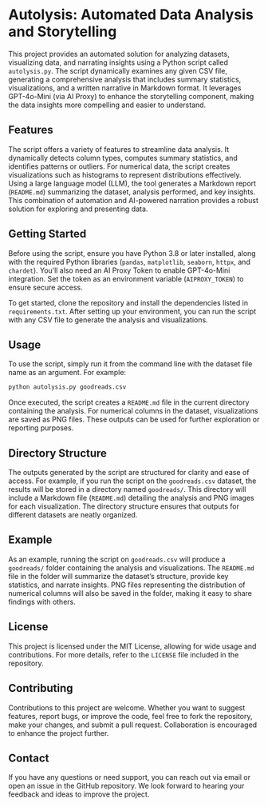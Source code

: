 # **Autolysis: Automated Data Analysis and Storytelling**

This project provides an automated solution for analyzing datasets, visualizing data, and narrating insights using a Python script called `autolysis.py`. The script dynamically examines any given CSV file, generating a comprehensive analysis that includes summary statistics, visualizations, and a written narrative in Markdown format. It leverages GPT-4o-Mini (via AI Proxy) to enhance the storytelling component, making the data insights more compelling and easier to understand.

## **Features**

The script offers a variety of features to streamline data analysis. It dynamically detects column types, computes summary statistics, and identifies patterns or outliers. For numerical data, the script creates visualizations such as histograms to represent distributions effectively. Using a large language model (LLM), the tool generates a Markdown report (`README.md`) summarizing the dataset, analysis performed, and key insights. This combination of automation and AI-powered narration provides a robust solution for exploring and presenting data.

## **Getting Started**

Before using the script, ensure you have Python 3.8 or later installed, along with the required Python libraries (`pandas`, `matplotlib`, `seaborn`, `httpx`, and `chardet`). You’ll also need an AI Proxy Token to enable GPT-4o-Mini integration. Set the token as an environment variable (`AIPROXY_TOKEN`) to ensure secure access. 

To get started, clone the repository and install the dependencies listed in `requirements.txt`. After setting up your environment, you can run the script with any CSV file to generate the analysis and visualizations.

## **Usage**

To use the script, simply run it from the command line with the dataset file name as an argument. For example:
```bash
python autolysis.py goodreads.csv
```

Once executed, the script creates a `README.md` file in the current directory containing the analysis. For numerical columns in the dataset, visualizations are saved as PNG files. These outputs can be used for further exploration or reporting purposes.

## **Directory Structure**

The outputs generated by the script are structured for clarity and ease of access. For example, if you run the script on the `goodreads.csv` dataset, the results will be stored in a directory named `goodreads/`. This directory will include a Markdown file (`README.md`) detailing the analysis and PNG images for each visualization. The directory structure ensures that outputs for different datasets are neatly organized.

## **Example**

As an example, running the script on `goodreads.csv` will produce a `goodreads/` folder containing the analysis and visualizations. The `README.md` file in the folder will summarize the dataset’s structure, provide key statistics, and narrate insights. PNG files representing the distribution of numerical columns will also be saved in the folder, making it easy to share findings with others.

## **License**

This project is licensed under the MIT License, allowing for wide usage and contributions. For more details, refer to the `LICENSE` file included in the repository.

## **Contributing**

Contributions to this project are welcome. Whether you want to suggest features, report bugs, or improve the code, feel free to fork the repository, make your changes, and submit a pull request. Collaboration is encouraged to enhance the project further.

## **Contact**

If you have any questions or need support, you can reach out via email or open an issue in the GitHub repository. We look forward to hearing your feedback and ideas to improve the project.
